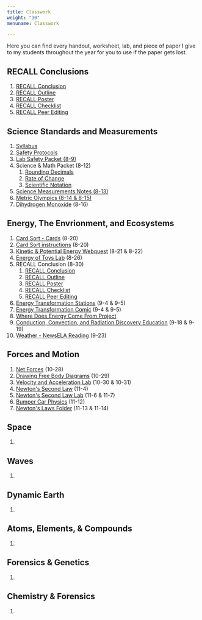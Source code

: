 ```yaml
---
title: Classwork
weight: "30"
menuname: Classwork

---
```

Here you can find every handout, worksheet, lab, and piece of paper I give to my students throughout the year for you to use if the paper gets lost.

## RECALL Conclusions

1. [RECALL Conclusion](https://drive.google.com/file/d/1a5kLdR1DF8KgCHAMBdmHHN15mREqmNTz/view?usp=sharing)
2. [RECALL Outline](https://docs.google.com/document/d/15Z_GdVBjO_7V7PCixgxnDs0nQ8xCuyAWaC2am4aceDo/edit?usp=sharing)
3. [RECALL Poster](https://drive.google.com/file/d/1qqS2wBGQzKgmOZ7zaN6XYYsyUKkxMOT7/view?usp=sharing)
4. [RECALL Checklist](https://docs.google.com/document/d/1Eah_iIiayhOFiDB8oS9S9YROZP4y7g0lr--Zk21lHHE/edit?usp=sharing)
5. [RECALL Peer Editing](https://docs.google.com/document/d/1Mx7HwqqX57WwJyfDLHVnioSL4YEfFrOjEc6WJ0W40jw/edit?usp=sharing)

## Science Standards and Measurements

1. [Syllabus](https://docs.google.com/document/d/1zBOaRIy07eLJc-7O9cBldMWj252kdwJO1MRHfRgz6PQ/edit?usp=sharing)
2. [Safety Protocols](https://docs.google.com/document/d/1HscZB2-BPXQmXD82-tgUoJx-YW8sEW83Wa_iCHQqG1U/edit?usp=sharing)
3. [Lab Safety Packet (8-9)](https://drive.google.com/open?id=1UlTB9vH4o0lBAFSMeXYsZC4I1_oGGOQz)
4. Science & Math Packet (8-12)
   1. [Rounding Decimals](https://drive.google.com/open?id=1CUfaNoTNffiBEpVTpOBR8ljprIvviqgU)
   2. [Rate of Change](https://drive.google.com/open?id=16NRSIkpUTSRSdp1ikqY206zG4MxahV8C)
   3. [Scientific Notation](https://drive.google.com/open?id=15y2LyriAyd3wvAa2MD9PuSXoSu0oZxYY)
5. [Science Measurements Notes (8-13)](https://drive.google.com/open?id=1kJ5fIUf2vRDPNAnDPZg0HyVSY24ZwgJSypp_WuEcyqI)
6. [Metric Olympics (8-14 & 8-15)](https://drive.google.com/open?id=1oHDkLGQ2g_LFBEZfW6ZevFzigrylqB3jZI3c0eUKQR8)
7. [Dihydrogen Monoxide](https://docs.google.com/document/d/1iBQr1YLyFdr8ZPr9Y4px8Cz7apj5EccQW0vKHKrhmZw/edit?usp=sharing)  (8-16)

## Energy, The Envrionment, and Ecosystems

 1. [Card Sort - Cards](https://drive.google.com/open?id=0B-4RjJKgPQJjRDBON1ZzclVPQTA) (8-20)
 2. [Card Sort instructions](https://docs.google.com/document/d/132c9pivzgxu1VzPiWyuZGJex9Vqgmf6OS0tAT8jRJIQ/edit) (8-20)
 3. [Kinetic & Potential Energy Webquest](https://docs.google.com/document/d/1DLHfwQDQ-CY6QDw3Qke3bEHOo5vnKxDYaFFfwbeoJ_4/edit?usp=sharing) (8-21 & 8-22)
 4. [Energy of Toys Lab](https://docs.google.com/document/d/1Rti5g8UaW8bbWt3aNsiIcpn1LGpbGzLZ5EP8I02NIBc/edit?usp=sharing) (8-26)
 5. RECALL Conclusion (8-30)
    1. [RECALL Conclusion](https://drive.google.com/file/d/1a5kLdR1DF8KgCHAMBdmHHN15mREqmNTz/view?usp=sharing)
    2. [RECALL Outline](https://docs.google.com/document/d/15Z_GdVBjO_7V7PCixgxnDs0nQ8xCuyAWaC2am4aceDo/edit?usp=sharing)
    3. [RECALL Poster](https://drive.google.com/file/d/1qqS2wBGQzKgmOZ7zaN6XYYsyUKkxMOT7/view?usp=sharing)
    4. [RECALL Checklist](https://docs.google.com/document/d/1Eah_iIiayhOFiDB8oS9S9YROZP4y7g0lr--Zk21lHHE/edit?usp=sharing)
    5. [RECALL Peer Editing](https://docs.google.com/document/d/1Mx7HwqqX57WwJyfDLHVnioSL4YEfFrOjEc6WJ0W40jw/edit?usp=sharing)
 6. [Energy Transformation Stations](https://docs.google.com/document/d/1uLEt_iv4VXG8FN4tFGiCEoLNBlhVVqo0W4a7GC1b1ek/edit?usp=sharing) (9-4 & 9-5)
 7. [Energy Transformation Comic](https://docs.google.com/document/d/10w6p7JV8GT2b_B4bfUjao2-JDp1pvgQsGfkCDE6CoQg/edit?usp=sharing) (9-4 & 9-5)
 8. [Where Does Energy Come From Project](https://docs.google.com/presentation/d/1EfjmB9KvzZ3Q3LupXQOj1TEvNnjCJHi1AG-qQrp5e_k/edit?usp=sharing)
 9. [Conduction, Convection, and Radiation Discovery Education](google.discoveryeducation.com) (9-18 & 9-19)
10. [Weather - NewsELA Reading](newsela.com) (9-23)

## Forces and Motion

1. [Net Forces](https://drive.google.com/file/d/1xcRKYamIb7K9mDo09mjavKrlvZIR9Fyu/view?usp=sharing) (10-28)
2. [Drawing Free Body Diagrams](https://docs.google.com/document/d/1yK_X_4yA1xrWzK-gIsN10u6JKdspX3sgBIwW1DpVe68/edit?usp=sharing) (10-29)
3. [Velocity and Acceleration Lab](https://docs.google.com/document/d/1GpKkUg1lP7DjbgiYPHQo-l0Dwx_9IYJWAKjakmDEyNc/edit?usp=sharing) (10-30 & 10-31)
4. [Newton's Second Law](https://drive.google.com/file/d/15qQsum_MjErzTCyhhd3Xa1_rd7lv14z9/view?usp=sharing) (11-4)
5. [Newton's Second Law Lab](https://docs.google.com/document/d/1KFQsug4zz2bF5gAacvJ38mgO0Jq1QC_95znsIZjgYRA/edit?usp=sharing) (11-6 & 11-7)
6. [Bumper Car Physics](https://docs.google.com/document/d/1Rrjd5ZCFpvGG2P6-fl8X1MSPA-ZYCdN0FnDwGUyYdLo/edit?usp=sharing) (11-12)
7. [Newton's Laws Folder](https://docs.google.com/document/d/1MWR3m9HUnK3oLz3m2tvnL73iRwq277h1C2BaF-0FmNI/edit?usp=sharing) (11-13 & 11-14)

## Space

1. 

## Waves

1. 

## Dynamic Earth

1. 

## Atoms, Elements, & Compounds

1. 

## Forensics & Genetics

1. 

## Chemistry & Forensics

1. 